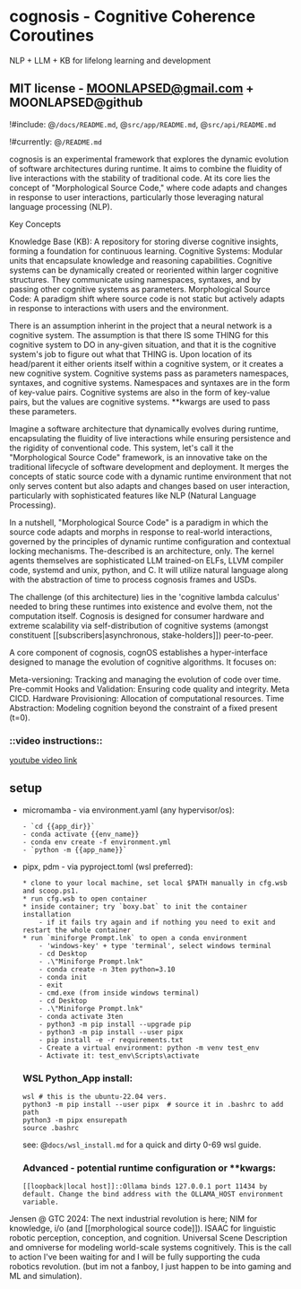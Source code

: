 # cognosis - Cognitive Coherence Coroutines
NLP + LLM + KB for lifelong learning and development
## MIT license - MOONLAPSED@gmail.com + MOONLAPSED@github


\!#include: @`/docs/README.md`, @`src/app/README.md`, @`src/api/README.md`

\!#currently: @`/README.md`

cognosis is an experimental framework that explores the dynamic evolution of software architectures during runtime. It aims to combine the fluidity of live interactions with the stability of traditional code.  At its core lies the concept of "Morphological Source Code," where code adapts and changes in response to user interactions, particularly those leveraging natural language processing (NLP).

Key Concepts

Knowledge Base (KB): A repository for storing diverse cognitive insights, forming a foundation for continuous learning.
Cognitive Systems: Modular units that encapsulate knowledge and reasoning capabilities. Cognitive systems can be dynamically created or reoriented within larger cognitive structures. They communicate using namespaces, syntaxes, and by passing other cognitive systems as parameters.
Morphological Source Code: A paradigm shift where source code is not static but actively adapts in response to interactions with users and the environment.


There is an assumption inherint in the project that a neural network is a cognitive system. The assumption is that there IS some THING for this cognitive system to DO in any-given situation, and that it is the cognitive system's job to figure out what that THING is. Upon location of its head/parent it either orients itself within a cognitive system, or it creates a new cognitive system. Cognitive systems pass as parameters namespaces, syntaxes, and cognitive systems. Namespaces and syntaxes are in the form of key-value pairs. Cognitive systems are also in the form of key-value pairs, but the values are cognitive systems. **kwargs are used to pass these parameters.

Imagine a software architecture that dynamically evolves during runtime, encapsulating the fluidity of live interactions while ensuring persistence and the rigidity of conventional code. This system, let's call it the "Morphological Source Code" framework, is an innovative take on the traditional lifecycle of software development and deployment. It merges the concepts of static source code with a dynamic runtime environment that not only serves content but also adapts and changes based on user interaction, particularly with sophisticated features like NLP (Natural Language Processing).

In a nutshell, "Morphological Source Code" is a paradigm in which the source code adapts and morphs in response to real-world interactions, governed by the principles of dynamic runtime configuration and contextual locking mechanisms. The-described is an architecture, only. The kernel agents themselves are sophisticated LLM trained-on ELFs, LLVM compiler code, systemd and unix, python, and C. It will utilize natural language along with the abstraction of time to process cognosis frames and USDs.

The challenge (of this architecture) lies in the 'cognitive lambda calculus' needed to bring these runtimes into existence and evolve them, not the computation itself. Cognosis is designed for consumer hardware and extreme scalability via self-distribution of cognitive systems (amongst constituent [[subscribers|asynchronous, stake-holders]]) peer-to-peer.

A core component of cognosis, cognOS establishes a hyper-interface designed to manage the evolution of cognitive algorithms. It focuses on:

Meta-versioning: Tracking and managing the evolution of code over time.
Pre-commit Hooks and Validation: Ensuring code quality and integrity. Meta CICD.
Hardware Provisioning: Allocation of computational resources.
Time Abstraction: Modeling cognition beyond the constraint of a fixed present (t=0).


### ::video instructions::
[youtube video link](https://www.youtube.com/watch?v=-rGRMM7jZhA)


## setup

+ micromamba - via environment.yaml (any hypervisor/os):
    ```
    - `cd {{app_dir}}`
    - conda activate {{env_name}}
    - conda env create -f environment.yml
    - `python -m {{app_name}}`
    ```
+ pipx, pdm - via pyproject.toml (wsl preferred):
    ```
    * clone to your local machine, set local $PATH manually in cfg.wsb and scoop.ps1.
    * run cfg.wsb to open container
    * inside container; try `boxy.bat` to init the container installation 
        - if it fails try again and if nothing you need to exit and restart the whole container
    * run `miniforge Prompt.lnk` to open a conda environment 
        - 'windows-key' + type 'terminal', select windows terminal
        - cd Desktop
        - .\"Miniforge Prompt.lnk"
        - conda create -n 3ten python=3.10
        - conda init
        - exit
        - cmd.exe (from inside windows terminal)
        - cd Desktop
        - .\"Miniforge Prompt.lnk"
        - conda activate 3ten
        - python3 -m pip install --upgrade pip
        - python3 -m pip install --user pipx
        - pip install -e -r requirements.txt
        - Create a virtual environment: python -m venv test_env
        - Activate it: test_env\Scripts\activate
    ```



    ### WSL Python_App install:
    ```
    wsl # this is the ubuntu-22.04 vers.
    python3 -m pip install --user pipx  # source it in .bashrc to add path
    python3 -m pipx ensurepath
    source .bashrc

    ```

    see: @`docs/wsl_install.md` for a quick and dirty 0-69 wsl guide.




    ### Advanced - potential runtime configuration or **kwargs:

    ```
    [[loopback|local host]]::Ollama binds 127.0.0.1 port 11434 by default. Change the bind address with the OLLAMA_HOST environment variable.

    ```

Jensen @ GTC 2024: The next industrial revolution is here; NIM for knowledge, i/o (and [[morphological source code]]). ISAAC for linguistic robotic perception, conception, and cognition. Universal Scene Description and omniverse for modeling world-scale systems cognitively. This is the call to action I've been waiting for and I will be fully supporting the cuda robotics revolution. (but im not a fanboy, I just happen to be into gaming and ML and simulation).